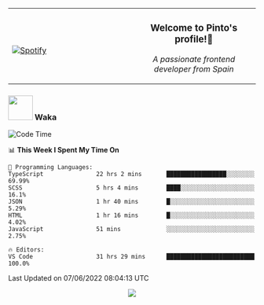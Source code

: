 <table width="100%" align="center"> 
  <tr>
  <td width="50%">
      
&nbsp; <br> [![Spotify](https://novatorem-zeta-rust.vercel.app/api/spotify)](https://open.spotify.com/user/novatorem-zeta-rust)

  </td>
  <td width="50%">
    <h3 align="center">Welcome to Pinto's profile!👋</h3>
    <p align="center"><em>A passionate frontend developer from Spain</em></p>
  </td>
  </table>

### <img src="https://media.giphy.com/media/VgCDAzcKvsR6OM0uWg/giphy.gif" width="50"> Waka

  <!--START_SECTION:waka-->
![Code Time](http://img.shields.io/badge/Code%20Time-486%20hrs%207%20mins-blue)

📊 **This Week I Spent My Time On** 

```text
💬 Programming Languages: 
TypeScript               22 hrs 2 mins       █████████████████░░░░░░░░   69.99% 
SCSS                     5 hrs 4 mins        ████░░░░░░░░░░░░░░░░░░░░░   16.1% 
JSON                     1 hr 40 mins        █░░░░░░░░░░░░░░░░░░░░░░░░   5.29% 
HTML                     1 hr 16 mins        █░░░░░░░░░░░░░░░░░░░░░░░░   4.02% 
JavaScript               51 mins             ░░░░░░░░░░░░░░░░░░░░░░░░░   2.75%

🔥 Editors: 
VS Code                  31 hrs 29 mins      █████████████████████████   100.0%

```


 Last Updated on 07/06/2022 08:04:13 UTC
<!--END_SECTION:waka-->

<div align="center">
<img src="https://github-readme-stats-gilt-tau.vercel.app/api/top-langs/?username=pinto-hub&layout=compact&theme=dracula" />
</div>
